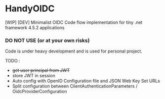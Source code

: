 
# HandyOIDC
[WIP] [DEV] Minimalist OIDC Code flow implementation for tiny .net framework 4.5.2 applications


### DO NOT USE (or at your own risks)

Code is under heavy development and is used for personal project.

TODO : 
 - ~~get user principal from JWT~~
 - store JWT in session
 - Auto config with OpenID Configuration file and JSON Web Key Set URLs
 - Split configuration between ClientAuthenticationParameters / OidcProviderConfiguration


